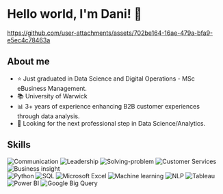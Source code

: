 </div>
<h1 align="left">Hello world, I'm Dani! 👋</h1>
</div>


https://github.com/user-attachments/assets/702be164-16ae-479a-bfa9-e5ec4c78463a

## About me

- ⭐ Just graduated in Data Science and Digital Operations - MSc eBusiness Management.
- 📚 University of Warwick                                
- 📊 3+ years of experience enhancing B2B customer experiences through data analysis.
- 🎯 Looking for the next professional step in Data Science/Analytics.

## Skills
![Communication](https://img.shields.io/badge/Communication-F7DCFF)
![Leadership](https://img.shields.io/badge/Leadership-F7DCFF)
![Solving-problem](https://img.shields.io/badge/Solving%20problem-F7DCFF)
![Customer Services](https://img.shields.io/badge/Customer%20Services-F7DCFF)
![Business insight](https://img.shields.io/badge/Business%20insight-F7DCFF)
 <br>
![Python](https://img.shields.io/badge/Python-0E80C0)
![SQL](https://img.shields.io/badge/SQL-0E80C0)
![Microsoft Excel](https://img.shields.io/badge/Microsoft%20Excel-0E80C0)
![Machine learning](https://img.shields.io/badge/Machine%20learning-0E80C0)
![NLP](https://img.shields.io/badge/NLP-0E80C0)
![Tableau](https://img.shields.io/badge/Tableau-0E80C0)
![Power BI](https://img.shields.io/badge/Power%20BI-0E80C0)
![Google Big Query](https://img.shields.io/badge/Google%20Big%20Query-0E80C0)
